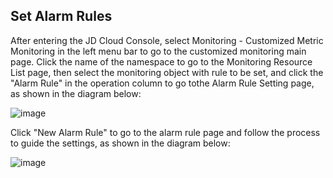 ## Set Alarm Rules

After entering the JD Cloud Console, select Monitoring - Customized Metric Monitoring in the left menu bar to go to the customized monitoring main page. Click the name of the namespace to go to the Monitoring Resource List page, then select the monitoring object with rule to be set, and click the "Alarm Rule" in the operation column to go tothe Alarm Rule Setting page, as shown in the diagram below:

![image](https://raw.githubusercontent.com/jdcloudcom/en/Monitoring/image/Cloud-Monitor/getting-started/cmm-04.png)

Click "New Alarm Rule" to go to the alarm rule page and follow the process to guide the settings, as shown in the diagram below:

![image](https://raw.githubusercontent.com/jdcloudcom/en/Monitoring/image/Cloud-Monitor/getting-started/cmm-05.png)
